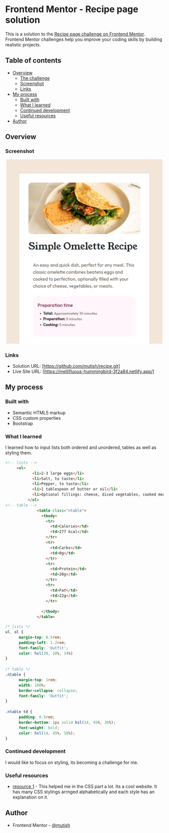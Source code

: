 # Frontend Mentor - Recipe page solution

This is a solution to the [Recipe page challenge on Frontend Mentor](https://www.frontendmentor.io/challenges/recipe-page-KiTsR8QQKm). Frontend Mentor challenges help you improve your coding skills by building realistic projects. 

## Table of contents

- [Overview](#overview)
  - [The challenge](#the-challenge)
  - [Screenshot](#screenshot)
  - [Links](#links)
- [My process](#my-process)
  - [Built with](#built-with)
  - [What I learned](#what-i-learned)
  - [Continued development](#continued-development)
  - [Useful resources](#useful-resources)
- [Author](#author)



## Overview

### Screenshot

![](./assets/screenshots/image.png)


### Links

- Solution URL: [https://github.com/mutish/recipe.git]
- Live Site URL: [https://mellifluous-hummingbird-3f2a84.netlify.app/]

## My process

### Built with

- Semantic HTML5 markup
- CSS custom properties
- Bootstrap

### What I learned

I learned how to input lists both ordered and unordered, tables as well as styling them.



```html
<!-- lists -->
     <ul>
            <li>2-3 large eggs</li>
            <li>Salt, to taste</li>
            <li>Pepper, to taste</li>
            <li>1 tablespoon of butter or oil</li>
            <li>Optional fillings: cheese, diced vegetables, cooked meats, herbs</li>
          </ul>
<!-- table -->
              <table class="ntable">
                <tbody>
                  <tr>
                    <td>Calories</td>
                    <td>277 kcal</td>
                  </tr>
                  <tr>
                    <td>Carbs</td>
                    <td>0g</td>
                  </tr>
                  <tr>
                    <td>Protein</td>
                    <td>20g</td>
                  </tr>
                  <tr>
                    <td>Fat</td>
                    <td>22g</td>
                  </tr>

                </tbody>
              </table>
```
```css
/* lists */
ul, ol {
      margin-top: 0.5rem;
      padding-left: 1.2rem;
      font-family: 'Outfit';
      color: hsl(30, 10%, 34%)
}

/* table */
.ntable {
      margin-top: 1rem;
      width: 100%;
      border-collapse: collapse;
      font-family: 'Outfit';
}

.ntable td {
      padding: 0.5rem;
      border-bottom: 1px solid hsl(14, 45%, 36%);
      font-weight: bold;
      color: hsl(14, 45%, 36%);
}
```

### Continued development

I would like to focus on styling, its becoming a challenge for me.


### Useful resources

- [resource 1](https://cssreference.io) - This helped me in the CSS part a lot. Its a cool website. It has many CSS stylings arrnged alphabetically and each style has an explanation on it.


## Author

- Frontend Mentor - [@mutish]([https://www.frontendmentor.io/profile/mutish])

